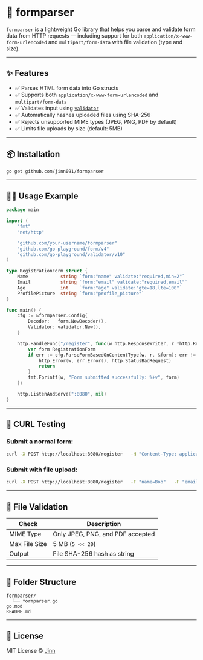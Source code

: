 # 🧾 formparser

`formparser` is a lightweight Go library that helps you parse and validate form data from HTTP requests — including support for both `application/x-www-form-urlencoded` and `multipart/form-data` with file validation (type and size).

---

## ✨ Features

- ✅ Parses HTML form data into Go structs
- ✅ Supports both `application/x-www-form-urlencoded` and `multipart/form-data`
- ✅ Validates input using [`validator`](https://github.com/go-playground/validator)
- ✅ Automatically hashes uploaded files using SHA-256
- ✅ Rejects unsupported MIME types (JPEG, PNG, PDF by default)
- ✅ Limits file uploads by size (default: 5MB)

---

## 📦 Installation

```bash
go get github.com/jinn091/formparser
```

---

## 🧑‍💻 Usage Example

```go
package main

import (
	"fmt"
	"net/http"

	"github.com/your-username/formparser"
	"github.com/go-playground/form/v4"
	"github.com/go-playground/validator/v10"
)

type RegistrationForm struct {
	Name            string `form:"name" validate:"required,min=2"`
	Email           string `form:"email" validate:"required,email"`
	Age             int    `form:"age" validate:"gte=18,lte=100"`
	ProfilePicture  string `form:"profile_picture"`
}

func main() {
	cfg := &formparser.Config{
		Decoder:   form.NewDecoder(),
		Validator: validator.New(),
	}

	http.HandleFunc("/register", func(w http.ResponseWriter, r *http.Request) {
		var form RegistrationForm
		if err := cfg.ParseFormBasedOnContentType(w, r, &form); err != nil {
			http.Error(w, err.Error(), http.StatusBadRequest)
			return
		}
		fmt.Fprintf(w, "Form submitted successfully: %+v", form)
	})

	http.ListenAndServe(":8080", nil)
}
```

---

## 🧪 CURL Testing

### Submit a normal form:
```bash
curl -X POST http://localhost:8080/register   -H "Content-Type: application/x-www-form-urlencoded"   -d "name=Alice&email=alice@example.com&age=25"
```

### Submit with file upload:
```bash
curl -X POST http://localhost:8080/register   -F "name=Bob"   -F "email=bob@example.com"   -F "age=30"   -F "profile_picture=@./your_image.jpg"
```

---

## 🔐 File Validation

| Check         | Description                       |
|---------------|-----------------------------------|
| MIME Type     | Only JPEG, PNG, and PDF accepted  |
| Max File Size | 5 MB (`5 << 20`)                  |
| Output        | File SHA-256 hash as string       |

---

## 📁 Folder Structure

```
formparser/
  └── formparser.go
go.mod
README.md
```

---

## 📃 License

MIT License © [Jinn](https://github.com/jinn091)
